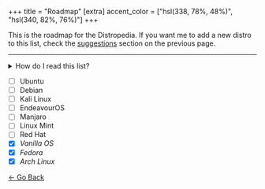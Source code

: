 +++
title = "Roadmap"
[extra]
accent_color = ["hsl(338, 78%, 48%)", "hsl(340, 82%, 76%)"]
+++

This is the roadmap for the Distropedia. If you want me to add a new distro to this list, check the [suggestions](@/distropedia/_index.md#suggestions) section on the previous page.

<hr />

<details>
    <summary>How do I read this list?</summary>
    The unchecked boxes are distros that I've not even tried yet. The checked ones written in <i>italic</i> are still being reviewed. The <strong>bold</strong> checked ones can be found on the main page.
</details>

- [ ] Ubuntu
- [ ] Debian
- [ ] Kali Linux
- [ ] EndeavourOS
- [ ] Manjaro
- [ ] Linux Mint
- [ ] Red Hat
- [x] *Vanilla OS*
- [x] *Fedora*
- [x] *Arch Linux*

<div class="buttons">
    <a href="/distropedia/">← Go Back</a>
</div>